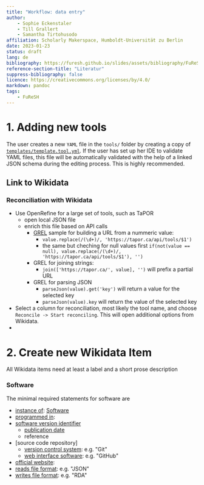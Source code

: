 ```yaml
---
title: "Workflow: data entry"
author:
    - Sophie Eckenstaler
    - Till Grallert
    - Samantha Tirtohusodo
affiliation: Scholarly Makerspace, Humboldt-Universität zu Berlin
date: 2023-01-23
status: draft
lang: de
bibliography: https://furesh.github.io/slides/assets/bibliography/FuReSH.csl.json
reference-section-title: "Literatur"
suppress-bibliography: false
licence: https://creativecommons.org/licenses/by/4.0/
markdown: pandoc
tags:
    - FuReSH
---
```


# 1. Adding new tools

The user creates a new `YAML` file in the `tools/` folder by creating a copy of [`templates/template.tool.yml`](templates/template.tool.yml). If the user has set up her IDE to validate YAML files, this file will be automatically validated with the help of a linked JSON schema during the editing process. This is highly recommended.

## Link to Wikidata

### Reconciliation with Wikidata

- Use OpenRefine for a large set of tools, such as TaPOR
    + open local JSON file
    + enrich this file based on API calls
        * [GREL](https://openrefine.org/docs/manual/grelfunctions) sample for building a URL from a nummeric value: 
            - `value.replace(/(\d+)/, 'https://tapor.ca/api/tools/$1')`
            - the same but cheching for null values first `if(not(value == null), value.replace(/(\d+)/, 'https://tapor.ca/api/tools/$1'), '')`
        - GREL for joining strings:
            + `join(['https://tapor.ca/', value], '')` will prefix a partial URL 
        - GREL for parsing JSON
            + `parseJson(value).get('key')` will return a value for the selected key
            + `parseJson(value).key` will return the value of the selected key
- Select a column for reconciliation, most likely the tool name, and choose `Reconcile -> Start reconciling`. This will open additional options from Wikidata.
- 

# 2. Create new Wikidata Item

All Wikidata items need at least a label and a short prose description

### Software

The minimal required statements for software are

- [instance of](): [Software](https://www.wikidata.org/wiki/Q7397)
- [programmed in](https://www.wikidata.org/wiki/Property:P277):
- [software version identifier]()
    + [publication date]()
    + reference
- [source code repository]
    + [version control system](): e.g. "Git"
    + [web interface software](): e.g. "GitHub"
- [official website]():
- [reads file format](https://www.wikidata.org/wiki/Property:P1072): e.g. "JSON"
- [writes file format](https://www.wikidata.org/wiki/Property:P1073): e.g. "RDA"